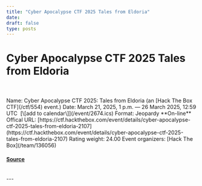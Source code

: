 ```yaml
---
title: "Cyber Apocalypse CTF 2025 Tales from Eldoria"
date: 
draft: false
type: posts
---
```

# Cyber Apocalypse CTF 2025 Tales from Eldoria

<br/>

<br/>
Name: Cyber Apocalypse CTF 2025: Tales from Eldoria (an [Hack The Box CTF](/ctf/554) event.)  
Date: March 21, 2025, 1 p.m. — 26 March 2025, 12:59 UTC  [\[add to calendar\]](/event/2674.ics)  
Format: Jeopardy  
**On-line**  
Offical URL: [https://ctf.hackthebox.com/event/details/cyber-apocalypse-ctf-2025-tales-from-eldoria-2107](https://ctf.hackthebox.com/event/details/cyber-apocalypse-ctf-2025-tales-from-eldoria-2107)  
Rating weight: 24.00  
Event organizers: [Hack The Box](/team/136056)

#### [Source](https://ctftime.org/event/2674)

<br/>
---
